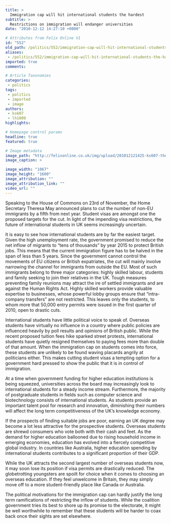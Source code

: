 ```yaml
---
title: >
  Immigration cap will hit international students the hardest
subtitle: >
  Restrictions on immigration will endanger universities
date: "2010-12-12 14:27:10 +0000"

# Attributes from Felix Online V1
id: "552"
old_path: /politics/552/immigration-cap-will-hit-international-students-the-hardest-
aliases:
 - /politics/552/immigration-cap-will-hit-international-students-the-hardest-
imported: true
comments:

# Article Taxonomies
categories:
 - politics
tags:
 - politics
 - imported
 - image
authors:
 - ks607
 - lh1009
highlights:

# Homepage control params
headline: true
featured: true

# Image metadata
image_path: "http://felixonline.co.uk/img/upload/201012121425-ks607-theresea.jpg"
image_caption: >

image_width: "1067"
image_height: "1600"
image_attribution: ""
image_attribution_link: ""
video_url: ""
---
```


Speaking to the House of Commons on 23rd of November, the Home Secretary Theresa May announced plans to cut the number of non-EU immigrants by a fifth from next year. Student visas are amongst one the proposed targets for the cut. In light of the impending visa restrictions, the future of international students in UK seems increasingly uncertain.

It is easy to see how international students are by far the easiest target. Given the high unemployment rate, the government promised to reduce the net inflow of migrants to “tens of thousands” by year 2015 to protect British jobs. This means that the current immigration figure has to be halved in the span of less than 5 years. Since the government cannot control the movements of EU citizens or British expatriates, the cut will mainly involve narrowing the channel for immigrants from outside the EU. Most of such immigrants belong to three major categories: highly skilled labour, students and family seeking to join their relatives in the UK. Tough measures preventing family reunions may attract the ire of settled immigrants and are against the Human Rights Act. Highly skilled workers provide valuable expertise to businesses, whose powerful lobby groups ensure that “intra-company transfers” are not restricted. This leaves only the students, to whom more that 50,000 entry permits were issued in the first quarter of 2010, open to drastic cuts.

International students have little political voice to speak of. Overseas students have virtually no influence in a country where public policies are influenced heavily by poll results and opinions of British public. While the recent proposed tuition fees hike sparked street protests, international students have quietly resigned themselves to paying fees more than double of that amount. When the immigration cap on students comes into force, these students are unlikely to be found waving placards angrily at politicians either. This makes cutting student visas a tempting option for a government hard pressed to show the public that it is in control of immigration.

At a time when government funding for higher education institutions is being squeezed, universities across the board may increasingly look to international students for a steady income stream. Furthermore, the majority of postgraduate students in fields such as computer science and biotechnology consists of international students. As students provide an important talent pool for research and innovation, diminishing their numbers will affect the long term competitiveness of the UK’s knowledge economy.

If the prospects of finding suitable jobs are poor, earning an UK degree may become a lot less attractive for the prospective students. Overseas students are shrewd consumers who vote both with their cash and feet. As the demand for higher education ballooned due to rising household income in emerging economies, education has evolved into a fiercely competitive global industry. In countries like Australia, higher education spending by international students contributes to a significant proportion of their GDP.

While the UK attracts the second largest number of overseas students now, it may soon lose its position if visa permits are drastically reduced. The globetrotting youngsters are spoilt for choice when it comes to choosing an overseas education. If they feel unwelcome in Britain, they may simply move off to a more student-friendly place like Canada or Australia.

The political motivations for the immigration cap can hardly justify the long term ramifications of restricting the inflow of students. While the coalition government tries its best to shore up its promise to the electorate, it might be well worthwhile to remember that these students will be harder to coax back once their sights are set elsewhere.
